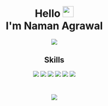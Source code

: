 <!-- Introduction -->
<h1 align="center">Hello <img src="https://media.giphy.com/media/hvRJCLFzcasrR4ia7z/giphy.gif" width="30"> <br> I'm Naman Agrawal</h1>

<!-- Cool animation mentioning my techstack -->
<p align="center">
  <a href="https://github.com/DenverCoder1/readme-typing-svg"><img src="https://readme-typing-svg.herokuapp.com?color=%23F75F5F&size=20&center=true&vCenter=true&lines=Full-Stack+Developer;C%2B%2B+%7C+DS+%7C+Algorithm;React.Js+%7C+Node.Js+%7C+MongoDB"></a>
</p>

<!-- skills showcase -->
<h2 align="center">Skills</h2>
<p>
<div align="center">
  <img src="https://img.shields.io/badge/-HTML-E34F26?style=for-the-badge&logo=html5&logoColor=c58545&labelColor=282828">
  <img src="https://img.shields.io/badge/-CSS-c58545?style=for-the-badge&logo=css3&logoColor=d1a01f&labelColor=282828">
  <img src="https://img.shields.io/badge/-Javascript-d1a01f?style=for-the-badge&logo=python&logoColor=98b982&labelColor=282828">
  <img src="https://img.shields.io/badge/-Node.js-43853D?style=for-the-badge&logo=node.js&logoColor=98b982&labelColor=282828">
  <img src="https://img.shields.io/badge/-React.Js-920232A?style=for-the-badge&logo=react&logoColor=98b982&labelColor=282828">
  <img src="https://img.shields.io/badge/-Python-98b982?style=for-the-badge&logo=python&logoColor=98b982&labelColor=282828">
</div>
</p>

<!-- divider -->
&nbsp;

<!-- most used languages -->
<p align="center">
  <a href="https://github.com/NamanAg0502">
    <img src="https://github-readme-stats.vercel.app/api/top-langs/?username=NamanAg0502&hide=html,Shell,Mustache,C,Dockerfile&theme=dark&layout=compact" align="center" />
  </a>
</p>
